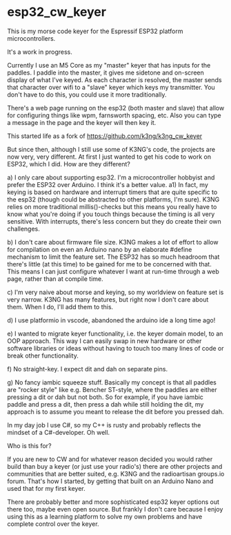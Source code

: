 # esp32_cw_keyer

This is my morse code keyer for the Espressif ESP32 platform microcontrollers.

It's a work in progress.

Currently I use an M5 Core as my "master" keyer that has inputs for the paddles. I paddle into the master, it gives me sidetone and on-screen display of what I've keyed. As each character is resolved, the master sends that character over wifi to a "slave" keyer which keys my transmitter. You don't have to do this, you could use it more traditionally.

There's a web page running on the esp32 (both master and slave) that allow for configuring things like wpm, farnsworth spacing, etc. Also you can type a message in the page and the keyer will then key it.

This started life as a fork of https://github.com/k3ng/k3ng_cw_keyer

But since then, although I still use some of K3NG's code, the projects are now very, very different. At first I just wanted to get his code to work on ESP32, which I did. How are they different?

a) I only care about supporting esp32. I'm a microcontroller hobbyist and prefer the ESP32 over Arduino. I think it's a better value.
a1) In fact, my keying is based on hardware and interrupt timers that are quite specific to the esp32 (though could be abstracted to other platforms, I'm sure). K3NG relies on more traditional millis()-checks but this means you really have to know what you're doing if you touch things because the timing is all very sensitive. With interrupts, there's less concern but they do create their own challenges.

b) I don't care about firmware file size. K3NG makes a lot of effort to allow for compilation on even an Arduino nano by an elaborate #define mechanism to limit the feature set. The ESP32 has so much headroom that there's little (at this time) to be gained for me to be concerned with that. This means I can just configure whatever I want at run-time through a web page, rather than at compile time.

c) I'm very naive about morse and keying, so my worldview on feature set is very narrow. K3NG has many features, but right now I don't care about them. When I do, I'll add them to this.

d) I use platformio in vscode, abandoned the arduino ide a long time ago!

e) I wanted to migrate keyer functionality, i.e. the keyer domain model, to an OOP approach. This way I can easily swap in new hardware or other software libraries or ideas without having to touch too many lines of code or break other functionality.

f) No straight-key. I expect dit and dah on separate pins.

g) No fancy iambic squeeze stuff. Basically my concept is that all paddles are "rocker style" like e.g. Bencher ST-style, where the paddles are either pressing a dit or dah but not both. So for example, if you have iambic paddle and press a dit, then press a dah while still holding the dit, my approach is to assume you meant to release the dit before you pressed dah.

In my day job I use C#, so my C++ is rusty and probably reflects the mindset of a C#-developer. Oh well.

Who is this for?

If you are new to CW and for whatever reason decided you would rather build than buy a keyer (or just use your radio's) there are other projects and communities that are better suited, e.g. K3NG and the radioartisan groups.io forum. That's how I started, by getting that built on an Arduino Nano and used that for my first keyer.

There are probably better and more sophisticated esp32 keyer options out there too, maybe even open source. But frankly I don't care because I enjoy using this as a learning platform to solve my own problems and have complete control over the keyer.
